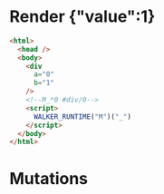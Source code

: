 # Render {"value":1}
```html
<html>
  <head />
  <body>
    <div
      a="0"
      b="1"
    />
    <!--M_*0 #div/0-->
    <script>
      WALKER_RUNTIME("M")("_")
    </script>
  </body>
</html>
```

# Mutations
```

```